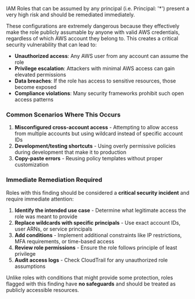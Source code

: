 IAM Roles that can be assumed by any principal (i.e. Principal: '*') present a very high risk and should be remediated immediately.

These configurations are extremely dangerous because they effectively make the role publicly assumable by anyone with valid AWS credentials, regardless of which AWS account they belong to. This creates a critical security vulnerability that can lead to:

- **Unauthorized access**: Any AWS user from any account can assume the role
- **Privilege escalation**: Attackers with minimal AWS access can gain elevated permissions
- **Data breaches**: If the role has access to sensitive resources, those become exposed
- **Compliance violations**: Many security frameworks prohibit such open access patterns

### Common Scenarios Where This Occurs

1. **Misconfigured cross-account access** - Attempting to allow access from multiple accounts but using wildcard instead of specific account IDs
2. **Development/testing shortcuts** - Using overly permissive policies during development that make it to production
3. **Copy-paste errors** - Reusing policy templates without proper customization

### Immediate Remediation Required

Roles with this finding should be considered a **critical security incident** and require immediate attention:

1. **Identify the intended use case** - Determine what legitimate access the role was meant to provide
2. **Replace wildcards with specific principals** - Use exact account IDs, user ARNs, or service principals
3. **Add conditions** - Implement additional constraints like IP restrictions, MFA requirements, or time-based access
4. **Review role permissions** - Ensure the role follows principle of least privilege
5. **Audit access logs** - Check CloudTrail for any unauthorized role assumptions

Unlike roles with conditions that might provide some protection, roles flagged with this finding have **no safeguards** and should be treated as publicly accessible resources.
